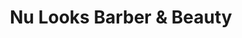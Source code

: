 ---
title: "Nu Looks Barber & Beauty"
url: /daytona-beach/nu-looks-barber-and-beauty/
shop: hairdresser
---